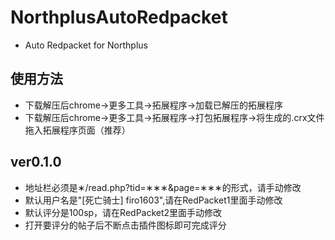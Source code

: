 # NorthplusAutoRedpacket
- Auto Redpacket for Northplus

## 使用方法

- 下载解压后chrome→更多工具→拓展程序→加载已解压的拓展程序
- 下载解压后chrome→更多工具→拓展程序→打包拓展程序→将生成的.crx文件拖入拓展程序页面（推荐）

## ver0.1.0

- 地址栏必须是&lowast;/read.php?tid=&lowast;&lowast;&lowast;&amp;page=&lowast;&lowast;&lowast;的形式，请手动修改
- 默认用户名是"[死亡骑士] firo1603",请在RedPacket1里面手动修改
- 默认评分是100sp，请在RedPacket2里面手动修改
- 打开要评分的帖子后不断点击插件图标即可完成评分
